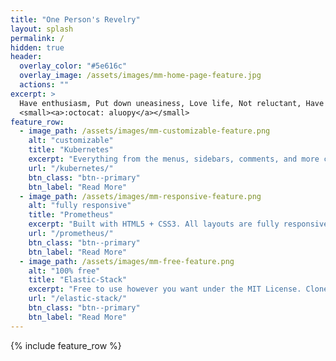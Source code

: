 ```yaml
---
title: "One Person's Revelry"
layout: splash
permalink: /
hidden: true
header:
  overlay_color: "#5e616c"
  overlay_image: /assets/images/mm-home-page-feature.jpg
  actions: ""
excerpt: >
  Have enthusiasm, Put down uneasiness, Love life, Not reluctant, Have expectations.<br />
  <small><a>:octocat: aluopy</a></small>
feature_row:
  - image_path: /assets/images/mm-customizable-feature.png
    alt: "customizable"
    title: "Kubernetes"
    excerpt: "Everything from the menus, sidebars, comments, and more can be configured or set with YAML Front Matter."
    url: "/kubernetes/"
    btn_class: "btn--primary"
    btn_label: "Read More"
  - image_path: /assets/images/mm-responsive-feature.png
    alt: "fully responsive"
    title: "Prometheus"
    excerpt: "Built with HTML5 + CSS3. All layouts are fully responsive with helpers to augment your content."
    url: "/prometheus/"
    btn_class: "btn--primary"
    btn_label: "Read More"
  - image_path: /assets/images/mm-free-feature.png
    alt: "100% free"
    title: "Elastic-Stack"
    excerpt: "Free to use however you want under the MIT License. Clone it, fork it, customize it... whatever!"
    url: "/elastic-stack/"
    btn_class: "btn--primary"
    btn_label: "Read More"      
---
```


{% include feature_row %}
